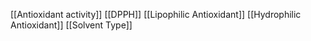 [[Antioxidant activity]]
[[DPPH]]
[[Lipophilic Antioxidant]]
[[Hydrophilic Antioxidant]]
[[Solvent Type]]
